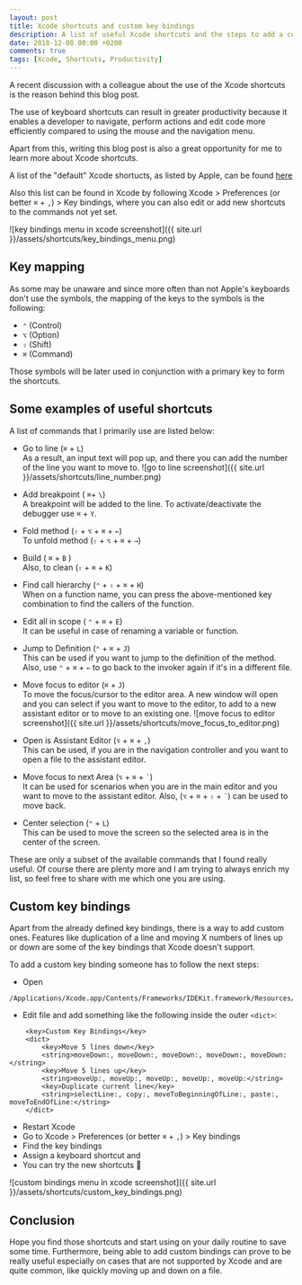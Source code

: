 ```yaml
---
layout: post
title: Xcode shortcuts and custom key bindings
description: A list of useful Xcode shortcuts and the steps to add a custom key binding
date: 2018-12-08 00:00 +0200
comments: true
tags: [Xcode, Shortcuts, Productivity]
---
```


A recent discussion with a colleague about the use of the Xcode shortcuts is the reason behind this blog post.

The use of keyboard shortcuts can result in greater productivity because it enables a developer to navigate, perform actions and edit code more efficiently compared to using the mouse and the navigation menu.

Apart from this, writing this blog post is also a great opportunity for me to learn more about Xcode shortcuts.

A list of the "default" Xcode shortucts, as listed by Apple, can be found [here](https://developer.apple.com/library/archive/documentation/IDEs/Conceptual/xcode_help-command_shortcuts/Introduction/Introduction.html#//apple_ref/doc/uid/TP40010560-CH1-SW1)

Also this list can be found in Xcode by following Xcode > Preferences (or better `⌘` + `,`) > Key bindings, where you can also edit or add new shortcuts to the commands not yet set. 

![key bindings menu in xcode screenshot]({{ site.url }}/assets/shortcuts/key_bindings_menu.png)


## Key mapping 
As some may be unaware and since more often than not Apple's keyboards don't use the symbols, the mapping of the keys to the symbols is the following:

* `⌃` (Control)
* `⌥` (Option)
* `⇧` (Shift)
* `⌘` (Command)

Those symbols will be later used in conjunction with a primary key to form the shortcuts.

## Some examples of useful shortcuts
A list of commands that I primarily use are listed below: 

* Go to line (`⌘` + `L`) <br><span class="list_item_description">As a result, an input text will pop up, and there you can add the number of the line you want to move to.
![go to line screenshot]({{ site.url }}/assets/shortcuts/line_number.png)
</span>

* Add breakpoint ( `⌘`+ `\`) <br><span class="list_item_description">A breakpoint will be added to the line.  To activate/deactivate the debugger use `⌘` + `Y`.
</span>

* Fold method (`⇧` + `⌥` + `⌘` + `←`) <br><span class="list_item_description">To unfold method (`⇧` + `⌥` + `⌘` + `→`)</span>

* Build ( `⌘` + `B` ) <br><span class="list_item_description">Also, to clean (`⇧` + `⌘` + `K`)</span>

* Find call hierarchy (`⌃` + `⇧` + `⌘` + `H`) <br><span class="list_item_description">When on a function name, you can press the above-mentioned key combination to find the callers of the function.</span>
	
* Edit all in scope ( `⌃` + `⌘` + `E`) <br><span class="list_item_description">It can be useful in case of renaming a variable or function.</span>

* Jump to Definition (`⌃` + `⌘` + `J`) <br><span class="list_item_description">This can be used if you want to jump to the definition of the method. Also, use  `⌃` + `⌘` + `←` to go back to the invoker again if it's in a different file.</span>

* Move focus to editor (`⌘` + `J`) <br><span class="list_item_description">To move the focus/cursor to the editor area. A new window will open and you can select if you want to move to the editor, to add to a new assistant editor or to move to an existing one.
![move focus to editor screenshot]({{ site.url }}/assets/shortcuts/move_focus_to_editor.png)
</span>
	
* Open is Assistant Editor (`⌥` + `⌘` + `,`) <br><span class="list_item_description">This can be used, if you are in the navigation controller and you want to open a file to the assistant editor.</span>

* Move focus to next Area (`⌥` + `⌘` + `` ` ``) <br><span class="list_item_description">It can be used for scenarios when you are in the main editor and you want to move to the assistant editor. Also, (`⌥` + `⌘` + `⇧`  + `` ` ``) can be used to move back.</span>

* Center selection (`⌃` + `L`) <br><span class="list_item_description">This can be used to move the screen so the selected area is in the center of the screen.</span>

These are only a subset of the available commands that I found really useful. Of course there are plenty more and I am trying to always enrich my list, so feel free to share with me which one you are using.
 

## Custom key bindings 
Apart from the already defined key bindings, there is a way to add custom ones. Features like duplication of a line and moving X numbers of lines up or down are some of the key bindings that Xcode doesn't support.

To add a custom key binding someone has to follow the next steps:
* Open 
``` 
/Applications/Xcode.app/Contents/Frameworks/IDEKit.framework/Resources/IDETextKeyBindingSet.plist
```
* Edit file and add something like the following inside the outer `<dict>`:
```
    <key>Custom Key Bindings</key>
    <dict>
        <key>Move 5 lines down</key>
        <string>moveDown:, moveDown:, moveDown:, moveDown:, moveDown:</string>
        <key>Move 5 lines up</key>
        <string>moveUp:, moveUp:, moveUp:, moveUp:, moveUp:</string>
        <key>Duplicate current line</key>
        <string>selectLine:, copy:, moveToBeginningOfLine:, paste:, moveToEndOfLine:</string>
    </dict>
```
* Restart Xcode
* Go to Xcode > Preferences (or better `⌘` + `,`) > Key bindings
* Find the key bindings
* Assign a keyboard shortcut and
* You can try the new shortcuts :rocket:

![custom bindings menu in xcode screenshot]({{ site.url }}/assets/shortcuts/custom_key_bindings.png)

## Conclusion
Hope you find those shortcuts and start using on your daily routine to save some time. Furthermore, being able to add custom bindings can prove to be really useful especially on cases that are not supported by Xcode and are quite common, like quickly moving up and down on a file. 
